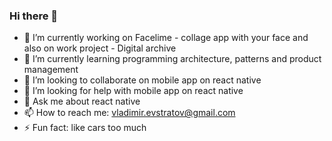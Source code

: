 ### Hi there 👋

- 🔭 I’m currently working on Facelime - collage app with your face and also on work project - Digital archive
- 🌱 I’m currently learning programming architecture, patterns and product management
- 👯 I’m looking to collaborate on mobile app on react native
- 🤔 I’m looking for help with mobile app on react native
- 💬 Ask me about react native
- 📫 How to reach me: vladimir.evstratov@gmail.com
- ⚡ Fun fact: like cars too much
